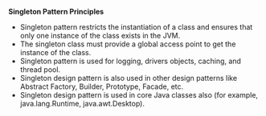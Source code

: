 **Singleton Pattern Principles**
- Singleton pattern restricts the instantiation of a class and ensures that only one instance of the class exists in the JVM.
- The singleton class must provide a global access point to get the instance of the class.
- Singleton pattern is used for logging, drivers objects, caching, and thread pool.
- Singleton design pattern is also used in other design patterns like Abstract Factory, Builder, Prototype, Facade, etc.
- Singleton design pattern is used in core Java classes also (for example, java.lang.Runtime, java.awt.Desktop).


